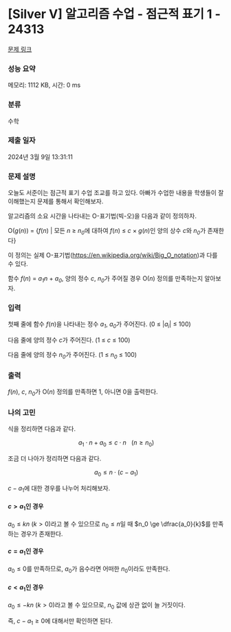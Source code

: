 # [Silver V] 알고리즘 수업 - 점근적 표기 1 - 24313 

[문제 링크](https://www.acmicpc.net/problem/24313) 

### 성능 요약

메모리: 1112 KB, 시간: 0 ms

### 분류

수학

### 제출 일자

2024년 3월 9일 13:31:11

### 문제 설명

<p>오늘도 서준이는 점근적 표기 수업 조교를 하고 있다. 아빠가 수업한 내용을 학생들이 잘 이해했는지 문제를 통해서 확인해보자.</p>

<p>알고리즘의 소요 시간을 나타내는 O-표기법(빅-오)을 다음과 같이 정의하자.</p>

<p>O(<em>g</em>(<em>n</em>)) = {<em>f</em>(<em>n</em>) | 모든 <em>n</em> ≥ <em>n<sub>0</sub></em>에 대하여 <em>f</em>(<em>n</em>) ≤ <em>c</em> × <em>g</em>(<em>n</em>)인 양의 상수 <em>c</em>와 <em>n<sub>0</sub></em>가 존재한다}</p>

<p>이 정의는 실제 O-표기법(<a href="https://en.wikipedia.org/wiki/Big_O_notation">https://en.wikipedia.org/wiki/Big_O_notation</a>)과 다를 수 있다.</p>

<p>함수 <em>f</em>(<em>n</em>) = <em>a<sub>1</sub>n </em>+ <em>a<sub>0</sub></em>, 양의 정수 <em>c</em>, <em>n<sub>0</sub></em>가 주어질 경우 O(<em>n</em>) 정의를 만족하는지 알아보자.</p>

### 입력 

 <p>첫째 줄에 함수 <em>f</em>(<em>n</em>)을 나타내는 정수 <em>a<sub>1</sub></em>, <em>a</em><sub><em>0</em></sub>가 주어진다. (0 ≤ |<em>a<sub>i</sub></em>| ≤ 100)</p>

<p>다음 줄에 양의 정수 <em>c</em>가 주어진다. (1 ≤ <em>c</em> ≤ 100)</p>

<p>다음 줄에 양의 정수 <em>n<sub>0</sub></em>가 주어진다. (1 ≤ <em>n<sub>0</sub></em> ≤ 100)</p>

### 출력 

 <p><em>f</em>(<em>n</em>), <em>c</em>, <em>n<sub>0</sub></em>가 O(<em>n</em>) 정의를 만족하면 1, 아니면 0을 출력한다.</p>

### 나의 고민

식을 정리하면 다음과 같다.

$$a_1 \cdot n + a_0 \le c \cdot n \ \ \ (n \ge n_0)$$

조금 더 나아가 정리하면 다음과 같다.

$$a_0 \le n \cdot (c-a_1)$$

$c-a_1$에 대한 경우를 나누어 처리해보자.

#### $c \gt a_1$인 경우

$a_0 \le kn\ (k \gt 0)$라고 볼 수 있으므로 $n_0 \le n$일 때 $n_0 \ge \dfrac{a_0}{k}$를 만족하는 경우가 존재한다.

#### $c = a_1$인 경우

$a_0 \le 0$를 만족하므로, $a_0$가 음수라면 어떠한 $n_0$이라도 만족한다.

#### $c \lt a_1$인 경우

$a_0 \le -kn\ (k \gt 0)$라고 볼 수 있으므로, $n_0$ 값에 상관 없이 늘 거짓이다.

즉, $c-a_1 \ge 0$에 대해서만 확인하면 된다.
